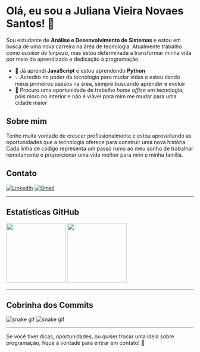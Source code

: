 
# Olá, eu sou a Juliana Vieira Novaes Santos! 👋

Sou estudante de **Análise e Desenvolvimento de Sistemas** e estou em busca de uma nova carreira na área de tecnologia. Atualmente trabalho como *auxiliar de limpeza*, mas estou determinada a transformar minha vida por meio do aprendizado e dedicação à programação.

- 🌱 Já aprendi **JavaScript** e estou aprendendo **Python**
- 💡 Acredito no poder da tecnologia para mudar vidas e estou dando meus primeiros passos na área, sempre buscando aprender e evoluir
- 🎯 Procuro uma oportunidade de trabalho *home office* em tecnologia, pois moro no interior e não é viável para mim me mudar para uma cidade maior

## Sobre mim

Tenho muita vontade de crescer profissionalmente e estou aproveitando as oportunidades que a tecnologia oferece para construir uma nova história. Cada linha de código representa um passo rumo ao meu sonho de trabalhar remotamente e proporcionar uma vida melhor para mim e minha família.

## Contato

[![LinkedIn](https://img.shields.io/badge/-LinkedIn-0077B5?style=flat-square&logo=linkedin&logoColor=white)](https://www.linkedin.com/in/juliana-vieira-novaes-135a51369/)
[![Gmail](https://img.shields.io/badge/-Gmail-D14836?style=flat-square&logo=gmail&logoColor=white)](mailto:julianavieiranovaes@gmail.com)

---

## Estatísticas GitHub

<div align="left">
  <img height="160em" src="https://github-readme-stats.vercel.app/api?username=juhvieiranovaes&show_icons=true&theme=radical" />
  <img height="160em" src="https://github-readme-stats.vercel.app/api/top-langs/?username=juhvieiranovaes&layout=compact&theme=radical" />
</div>

---

## Cobrinha dos Commits
![snake gif](https://github.com/juhvieiranovaes/juhvieiranovaes/blob/output/github-contribution-grid-snake.svg)
![snake gif](https://github.com/juhvieiranovaes/juhvieiranovaes/blob/output/github-contribution-grid-snake.svg)

---

Se você tiver dicas, oportunidades, ou quiser trocar uma ideia sobre programação, fique à vontade para entrar em contato! 🚀
<!--
**juhvieiranovaes/juhvieiranovaes** is a ✨ _special_ ✨ repository because its `README.md` (this file) appears on your GitHub profile.

Here are some ideas to get you started:

- 🔭 I’m currently working on ...
- 🌱 I’m currently learning ...
- 👯 I’m looking to collaborate on ...
- 🤔 I’m looking for help with ...
- 💬 Ask me about ...
- 📫 How to reach me: ...
- 😄 Pronouns: ...
- ⚡ Fun fact: ...
-->
